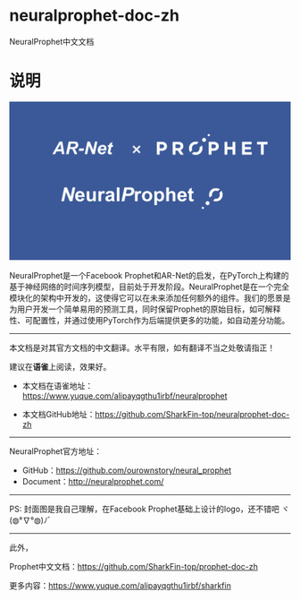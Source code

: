 # neuralprophet-doc-zh
NeuralProphet中文文档

# 说明

![logo](logo.png)



NeuralProphet是一个Facebook Prophet和AR-Net的启发，在PyTorch上构建的基于神经网络的时间序列模型，目前处于开发阶段。NeuralProphet是在一个完全模块化的架构中开发的，这使得它可以在未来添加任何额外的组件。我们的愿景是为用户开发一个简单易用的预测工具，同时保留Prophet的原始目标，如可解释性、可配置性，并通过使用PyTorch作为后端提供更多的功能，如自动差分功能。

------

本文档是对其官方文档的中文翻译。水平有限，如有翻译不当之处敬请指正！

建议在**语雀**上阅读，效果好。

- 本文档在语雀地址：https://www.yuque.com/alipayqgthu1irbf/neuralprophet

- 本文档GitHub地址：https://github.com/SharkFin-top/neuralprophet-doc-zh


------

NeuralProphet官方地址：

- GitHub：https://github.com/ourownstory/neural_prophet
- Document：http://neuralprophet.com/

------

PS: 封面图是我自己理解，在Facebook Prophet基础上设计的logo，还不错吧 ヾ(◍°∇°◍)ﾉﾞ

------

此外，

Prophet中文文档：https://github.com/SharkFin-top/prophet-doc-zh

更多内容：https://www.yuque.com/alipayqgthu1irbf/sharkfin
